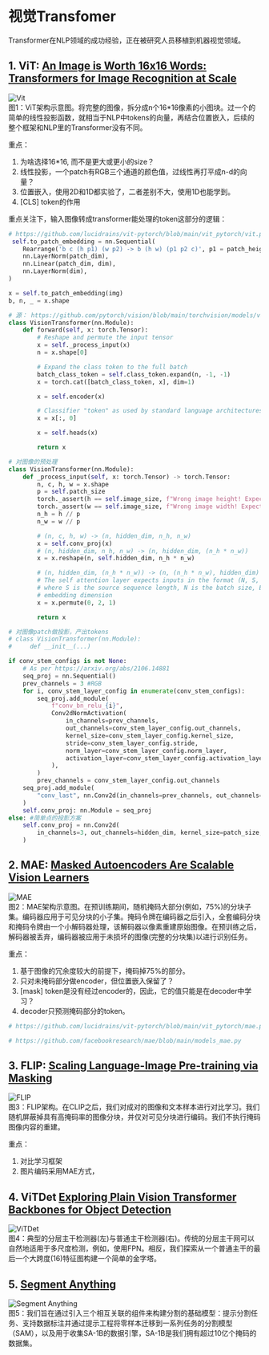 # 视觉Transfomer 

Transformer在NLP领域的成功经验，正在被研究人员移植到机器视觉领域。

## 1. ViT: [An Image is Worth 16x16 Words: Transformers for Image Recognition at Scale](../paper/vit/ViT.md)

![Vit](../paper/images/vit/fig_1.png)<br/>
图1：ViT架构示意图。将完整的图像，拆分成n个16*16像素的小图块。过一个的简单的线性投影函数，就相当于NLP中tokens的向量，再结合位置嵌入，后续的整个框架和NLP里的Transformer没有不同。

重点：
1. 为啥选择16*16, 而不是更大或更小的size？
2. 线性投影，一个patch有RGB三个通道的颜色值，过线性再打平成n-d的向量？
3. 位置嵌入，使用2D和1D都实验了，二者差别不大，使用1D也能学到。
4. [CLS] token的作用 

重点关注下，输入图像转成transformer能处理的token这部分的逻辑：

```python
# https://github.com/lucidrains/vit-pytorch/blob/main/vit_pytorch/vit.py
 self.to_patch_embedding = nn.Sequential(
    Rearrange('b c (h p1) (w p2) -> b (h w) (p1 p2 c)', p1 = patch_height, p2 = patch_width),
    nn.LayerNorm(patch_dim),
    nn.Linear(patch_dim, dim),
    nn.LayerNorm(dim),
)

x = self.to_patch_embedding(img)
b, n, _ = x.shape
```

```python
# 源： https://github.com/pytorch/vision/blob/main/torchvision/models/vision_transformer.py#L213
class VisionTransformer(nn.Module):
    def forward(self, x: torch.Tensor):
        # Reshape and permute the input tensor
        x = self._process_input(x)
        n = x.shape[0]

        # Expand the class token to the full batch
        batch_class_token = self.class_token.expand(n, -1, -1)
        x = torch.cat([batch_class_token, x], dim=1)

        x = self.encoder(x)

        # Classifier "token" as used by standard language architectures
        x = x[:, 0]

        x = self.heads(x)

        return x
```

```python
# 对图像的预处理
class VisionTransformer(nn.Module):
    def _process_input(self, x: torch.Tensor) -> torch.Tensor:
        n, c, h, w = x.shape
        p = self.patch_size
        torch._assert(h == self.image_size, f"Wrong image height! Expected {self.image_size} but got {h}!")
        torch._assert(w == self.image_size, f"Wrong image width! Expected {self.image_size} but got {w}!")
        n_h = h // p
        n_w = w // p

        # (n, c, h, w) -> (n, hidden_dim, n_h, n_w)
        x = self.conv_proj(x)
        # (n, hidden_dim, n_h, n_w) -> (n, hidden_dim, (n_h * n_w))
        x = x.reshape(n, self.hidden_dim, n_h * n_w)

        # (n, hidden_dim, (n_h * n_w)) -> (n, (n_h * n_w), hidden_dim)
        # The self attention layer expects inputs in the format (N, S, E)
        # where S is the source sequence length, N is the batch size, E is the
        # embedding dimension
        x = x.permute(0, 2, 1)

        return x
```

```python
# 对图像patch做投影，产出tokens
# class VisionTransformer(nn.Module):
#     def __init__(...)

if conv_stem_configs is not None:
    # As per https://arxiv.org/abs/2106.14881
    seq_proj = nn.Sequential()
    prev_channels = 3 #RGB
    for i, conv_stem_layer_config in enumerate(conv_stem_configs):
        seq_proj.add_module(
            f"conv_bn_relu_{i}",
            Conv2dNormActivation(
                in_channels=prev_channels,
                out_channels=conv_stem_layer_config.out_channels,
                kernel_size=conv_stem_layer_config.kernel_size,
                stride=conv_stem_layer_config.stride,
                norm_layer=conv_stem_layer_config.norm_layer,
                activation_layer=conv_stem_layer_config.activation_layer,
            ),
        )
        prev_channels = conv_stem_layer_config.out_channels
    seq_proj.add_module(
        "conv_last", nn.Conv2d(in_channels=prev_channels, out_channels=hidden_dim, kernel_size=1)
    )
    self.conv_proj: nn.Module = seq_proj
else: #简单点的投影方案
    self.conv_proj = nn.Conv2d(
        in_channels=3, out_channels=hidden_dim, kernel_size=patch_size, stride=patch_size
    )
```

## 2. MAE: [Masked Autoencoders Are Scalable Vision Learners](../paper/vit/MAE.md)
![MAE](../paper/images/mae/fig_1.png)<br/>
图2：MAE架构示意图。在预训练期间，随机掩码大部分(例如，75%)的分块子集。编码器应用于可见分块的小子集。掩码令牌在编码器之后引入，全套编码分块和掩码令牌由一个小解码器处理，该解码器以像素重建原始图像。在预训练之后，解码器被丢弃，编码器被应用于未损坏的图像(完整的分块集)以进行识别任务。

重点：
1. 基于图像的冗余度较大的前提下，掩码掉75%的部分。
2. 只对未掩码部分做encoder，但位置嵌入保留了？
3. [mask] token是没有经过encoder的，因此，它的值只能是在decoder中学习？
4. decoder只预测掩码部分的token。

```python
# https://github.com/lucidrains/vit-pytorch/blob/main/vit_pytorch/mae.py

```

```python
# https://github.com/facebookresearch/mae/blob/main/models_mae.py

```





## 3. FLIP: [Scaling Language-Image Pre-training via Masking](../paper/Multimodal/FLIP.md)
![FLIP](../paper/images/FLIP/fig_2.png)</br>
图3：FLIP架构。在CLIP之后，我们对成对的图像和文本样本进行对比学习。我们随机屏蔽掉具有高掩码率的图像分块，并仅对可见分块进行编码。我们不执行掩码图像内容的重建。

重点：
1. 对比学习框架
2. 图片编码采用MAE方式，

## 4. ViTDet [Exploring Plain Vision Transformer Backbones for Object Detection](../paper/vit/ViTDet.md)

![ViTDet](../paper/images/ViTDet/fig_1.png)<br/>
图4：典型的分层主干检测器(左)与普通主干检测器(右)。传统的分层主干网可以自然地适用于多尺度检测，例如，使用FPN。相反，我们探索从一个普通主干的最后一个大跨度(16)特征图构建一个简单的金字塔。

## 5. [Segment Anything](../paper/Multimodal/Segment_Anything.md)
![Segment Anything](../paper/images/SAM/fig_1.png)<br/>
图5：我们旨在通过引入三个相互关联的组件来构建分割的基础模型：提示分割任务、支持数据标注并通过提示工程将零样本迁移到一系列任务的分割模型（SAM），以及用于收集SA-1B的数据引擎，SA-1B是我们拥有超过10亿个掩码的数据集。